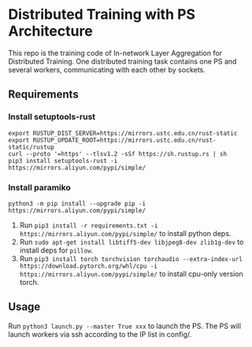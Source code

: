 # Distributed Training with PS Architecture

This repo is the training code of In-network Layer Aggregation for Distributed Training. One distributed training task contains one PS and several workers, communicating with each other by sockets.

## Requirements

### Install setuptools-rust

```
export RUSTUP_DIST_SERVER=https://mirrors.ustc.edu.cn/rust-static
export RUSTUP_UPDATE_ROOT=https://mirrors.ustc.edu.cn/rust-static/rustup
curl --proto '=https' --tlsv1.2 -sSf https://sh.rustup.rs | sh
pip3 install setuptools-rust -i https://mirrors.aliyun.com/pypi/simple/
```

### Install paramiko
`python3 -m pip install --upgrade pip -i https://mirrors.aliyun.com/pypi/simple/`

1. Run `pip3 install -r requirements.txt -i https://mirrors.aliyun.com/pypi/simple/` to install python deps.
2. Run `sudo apt-get install libtiff5-dev libjpeg8-dev zlib1g-dev` to install deps for `pillow`.
3. Run `pip3 install torch torchvision torchaudio --extra-index-url https://download.pytorch.org/whl/cpu -i https://mirrors.aliyun.com/pypi/simple/` to install cpu-only version torch.


## Usage

Run `python3 launch.py --master True xxx` to launch the PS. The PS will launch workers via ssh according to the IP list in config/.
